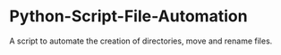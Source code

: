 # Python-Script-File-Automation
A script to automate the creation of directories, move and rename files.
